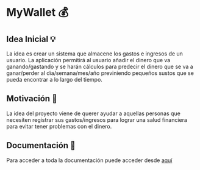 # MyWallet :moneybag:

## Idea Inicial :bulb:

La idea es crear un sistema que almacene los gastos e ingresos de un usuario. La aplicación permitirá al usuario añadir el dinero que va ganando/gastando y se harán cálculos para predecir el dinero que se va a ganar/perder al dia/semana/mes/año previniendo pequeños sustos que se pueda encontrar a lo largo del tiempo.

## Motivación :high_brightness:

La idea del proyecto viene de querer ayudar a aquellas personas que necesiten registrar sus gastos/ingresos para lograr una salud financiera para evitar tener problemas con el dinero.

## Documentación :bookmark_tabs:

Para acceder a toda la documentación puede acceder desde [aquí](docs/)
